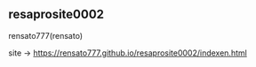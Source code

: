 resaprosite0002
---------
rensato777(rensato)

site -> https://rensato777.github.io/resaprosite0002/indexen.html